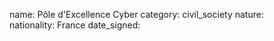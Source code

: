 name: Pôle d'Excellence Cyber
category: civil_society
nature:  
nationality: France
date_signed:
    